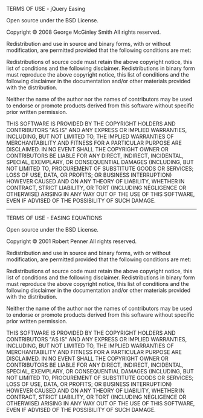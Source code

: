 TERMS OF USE - jQuery Easing

Open source under the BSD License.

Copyright © 2008 George McGinley Smith
All rights reserved.

Redistribution and use in source and binary forms, with or without modification,
are permitted provided that the following conditions are met:

Redistributions of source code must retain the above copyright notice, this list of
conditions and the following disclaimer.
Redistributions in binary form must reproduce the above copyright notice, this list
of conditions and the following disclaimer in the documentation and/or other materials
provided with the distribution.

Neither the name of the author nor the names of contributors may be used to endorse
or promote products derived from this software without specific prior written permission.

THIS SOFTWARE IS PROVIDED BY THE COPYRIGHT HOLDERS AND CONTRIBUTORS "AS IS" AND ANY
EXPRESS OR IMPLIED WARRANTIES, INCLUDING, BUT NOT LIMITED TO, THE IMPLIED WARRANTIES OF
MERCHANTABILITY AND FITNESS FOR A PARTICULAR PURPOSE ARE DISCLAIMED. IN NO EVENT SHALL THE
 COPYRIGHT OWNER OR CONTRIBUTORS BE LIABLE FOR ANY DIRECT, INDIRECT, INCIDENTAL, SPECIAL,
 EXEMPLARY, OR CONSEQUENTIAL DAMAGES (INCLUDING, BUT NOT LIMITED TO, PROCUREMENT OF SUBSTITUTE
 GOODS OR SERVICES; LOSS OF USE, DATA, OR PROFITS; OR BUSINESS INTERRUPTION) HOWEVER CAUSED
AND ON ANY THEORY OF LIABILITY, WHETHER IN CONTRACT, STRICT LIABILITY, OR TORT (INCLUDING
 NEGLIGENCE OR OTHERWISE) ARISING IN ANY WAY OUT OF THE USE OF THIS SOFTWARE, EVEN IF ADVISED
OF THE POSSIBILITY OF SUCH DAMAGE.

----

TERMS OF USE - EASING EQUATIONS

Open source under the BSD License.

Copyright © 2001 Robert Penner
All rights reserved.

Redistribution and use in source and binary forms, with or without modification,
are permitted provided that the following conditions are met:

Redistributions of source code must retain the above copyright notice, this list of
conditions and the following disclaimer.
Redistributions in binary form must reproduce the above copyright notice, this list
of conditions and the following disclaimer in the documentation and/or other materials
provided with the distribution.

Neither the name of the author nor the names of contributors may be used to endorse
or promote products derived from this software without specific prior written permission.

THIS SOFTWARE IS PROVIDED BY THE COPYRIGHT HOLDERS AND CONTRIBUTORS "AS IS" AND ANY
EXPRESS OR IMPLIED WARRANTIES, INCLUDING, BUT NOT LIMITED TO, THE IMPLIED WARRANTIES OF
MERCHANTABILITY AND FITNESS FOR A PARTICULAR PURPOSE ARE DISCLAIMED. IN NO EVENT SHALL THE
COPYRIGHT OWNER OR CONTRIBUTORS BE LIABLE FOR ANY DIRECT, INDIRECT, INCIDENTAL, SPECIAL,
EXEMPLARY, OR CONSEQUENTIAL DAMAGES (INCLUDING, BUT NOT LIMITED TO, PROCUREMENT OF SUBSTITUTE
GOODS OR SERVICES; LOSS OF USE, DATA, OR PROFITS; OR BUSINESS INTERRUPTION) HOWEVER CAUSED
AND ON ANY THEORY OF LIABILITY, WHETHER IN CONTRACT, STRICT LIABILITY, OR TORT (INCLUDING
NEGLIGENCE OR OTHERWISE) ARISING IN ANY WAY OUT OF THE USE OF THIS SOFTWARE, EVEN IF ADVISED
OF THE POSSIBILITY OF SUCH DAMAGE.
